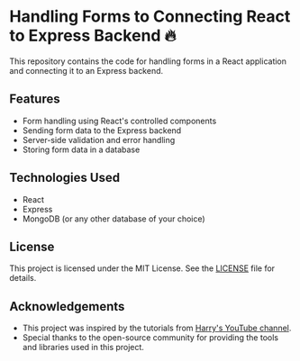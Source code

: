
# Handling Forms to Connecting React to Express Backend 🔥

This repository contains the code for handling forms in a React application and connecting it to an Express backend.

## Features

- Form handling using React's controlled components
- Sending form data to the Express backend
- Server-side validation and error handling
- Storing form data in a database

## Technologies Used

- React
- Express
- MongoDB (or any other database of your choice)

## License

This project is licensed under the MIT License. See the [LICENSE](LICENSE) file for details.

## Acknowledgements

- This project was inspired by the tutorials from [Harry's YouTube channel](https://www.youtube.com/channel/UCeVMnSShP_Iviwkknt83cww).
- Special thanks to the open-source community for providing the tools and libraries used in this project.


